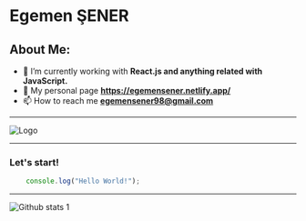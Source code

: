 
# Egemen ŞENER 

## About Me:
* 🌱 I’m currently working with **React.js and anything related with JavaScript.**
* 🚀 My personal page **https://egemensener.netlify.app/**
* 📫 How to reach me **egemensener98@gmail.com**

-----
![Logo](https://logos-download.com/wp-content/uploads/2016/09/React_logo_wordmark.png)

---
### Let's start!
```javascript
    console.log("Hello World!");

```
-----
![Github stats 1](https://github-readme-stats.vercel.app/api?username=egemensener&show_icons=true&theme=dark)

